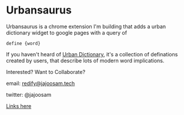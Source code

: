 # Urbansaurus

Urbansaurus is a chrome extension I'm building that adds a urban dictionary widget to google pages with a query of 

`define {word}`

If you haven't heard of [Urban Dictionary](http://www.urbandictionary.com/), it's a collection of definations created by users, that describe lots of modern word implications.

Interested? Want to Collaborate?

email: redify@jajoosam.tech

twitter: @jajoosam

[Links here](https://notes.pinboard.in/u:jajoosam/ccffda8b6d7a18493c36)